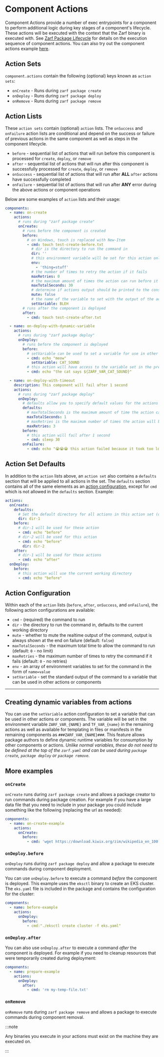 # Component Actions

Component Actions provide a number of exec entrypoints for a component to perform additional logic during key stages of a component's lifecycle. These actions will be executed with the context that the Zarf binary is executed with. See [Zarf Package Lifecycle](4-package-command-lifecycle.md) for details on the execution sequence of component actions. You can also try out the component actions example [here](../../examples/component-actions/README.md).

## Action Sets

`component.actions` contain the following (optional) keys known as `action sets`:

- `onCreate` - Runs during `zarf package create`
- `onDeploy` - Runs during `zarf package deploy`
- `onRemove` - Runs during `zarf package remove`

## Action Lists

These `action sets` contain (optional) `action` lists. The `onSuccess` and `onFailure` action lists are conditional and depend on the success or failure of previous actions in the same component as well as steps in the component lifecycle.

- `before` - sequential list of actions that will run before this component is processed for `create`, `deploy`, or `remove`
- `after` - sequential list of actions that will run after this component is successfully processed for `create`, `deploy`, or `remove` 
- `onSuccess` - sequential list of actions that will run after **ALL** `after` actions have successfully completed
- `onFailure` - sequential list of actions that will run after **ANY** error during the above actions or component operations

Below are some examples of `action` lists and their usage:

```yaml
components:
  - name: on-create
    actions:
      # runs during "zarf package create"
      onCreate:
        # runs before the component is created
        before:
          # on Windows, touch is replaced with New-Item
          - cmd: touch test-create-before.txt
            # dir is the directory to run the command in
            dir: ''
            # this environment variable will be set for this action only
            env:
              - 'thing=stuff'
            # the number of times to retry the action if it fails
            maxRetries: 0
            # the maximum amount of times the action can run before it is killed, including retries
            maxTotalSeconds: 30
            # determine if actions output should be printed to the console
            mute: false
            # the name of the variable to set with the output of the action
            setVariable: BLEH
        # runs after the component is deployed
        after:
          - cmd: touch test-create-after.txt

  - name: on-deploy-with-dynamic-variable
    actions:
      # runs during "zarf package deploy"
      onDeploy:
        # runs before the component is deployed
        before:
          # setVariable can be used to set a variable for use in other actions or components
          - cmd: echo "meow"
            setVariable: CAT_SOUND
          # this action will have access to the variable set in the previous action
          - cmd: echo "the cat says ${ZARF_VAR_CAT_SOUND}"

  - name: on-deploy-with-timeout
    description: This component will fail after 1 second
    actions:
      # runs during "zarf package deploy"
      onDeploy:
        # defaults allow you to specify default values for the actions in that acitonSet
        defaults:
          # maxTotalSeconds is the maximum amount of time the action can run before it is killed, including retries
          maxTotalSeconds: 1
          # maxRetries is the maximum number of times the action will be retried on failure
          maxRetries: 3
        before:
          # this action will fail after 1 second
          - cmd: sleep 30
        onFailure:
          - cmd: echo "😭😭😭 this action failed because it took too long to run 😭😭😭"
```

## Action Set Defaults

In addition to the `action` lists above, an `action set` also contains a `defaults` section that will be applied to all actions in the set. The `defaults` section contains all of the same elements as an [action configuration](#action-configuration), except for `cmd` which is not allowed in the `defaults` section. Example:

```yaml
actions:
  onCreate:
    defaults:
      # Set the default directory for all actions in this action set (onCreate)
      dir: dir-1
    before:
      # dir-1 will be used for these action
      - cmd: echo "before"
      # dir-2 will be used for this action
      - cmd: echo "before"
        dir: dir-2
    after:
      # dir-1 will be used for these actions
      - cmd: echo "after"
  onDeploy:
    before:
      # this action will use the current working directory
      - cmd: echo "before"
```

## Action Configuration

Within each of the `action` lists (`before`, `after`, `onSuccess`, and `onFailure`), the following action configurations are available:

- `cmd` - (required) the command to run
- `dir` - the directory to run the command in, defaults to the current working directory
- `mute` - whether to mute the realtime output of the command, output is always shown at the end on failure (default: `false`)
- `maxTotalSeconds` - the maximum total time to allow the command to run (default: `0` - no limit)
- `maxRetries` - the maximum number of times to retry the command if it fails (default: `0` - no retries)
- `env` - an array of environment variables to set for the command in the form of `name=value`
- `setVariable` - set the standard output of the command to a variable that can be used in other actions or components

---

## Creating dynamic variables from actions

You can use the `setVariable` action configuration to set a variable that can be used in other actions or components. The variable will be set in the environment variable `ZARF_VAR_{NAME}` and `TF_VAR_{name}` in the remaining actions as well as available for templating in files or manifests in the remaining components as `###ZARF_VAR_{NAME}###`. This feature allows package authors to define dynamic runtime variables for consumption by other components or actions. *Unlike normal variables, these do not need to be defined at the top of the `zarf.yaml` and can be used during `package create`, `package deploy` or `package remove`.*

## More examples

### `onCreate`

`onCreate` runs during `zarf package create` and allows a package creator to run commands during package creation. For example if you have a large data file that you need to include in your package you could include something like the following (replacing the url as needed):

```yaml
components:
  - name: on-create-example
    actions:
      onCreate:
        before:
          - cmd: 'wget https://download.kiwix.org/zim/wikipedia_en_100.zim'
```

### `onDeploy.before`

`onDeploy` runs during `zarf package deploy` and allow a package to execute commands during component deployment.

You can use `onDeploy.before` to execute a command _before_ the component is deployed. This example uses the `eksctl` binary to create an EKS cluster. The `eks.yaml` file is included in the package and contains the configuration for the cluster:

```yaml
components:
  - name: before-example
    actions:
      onDeploy:
        before:
          - cmd:"./eksctl create cluster -f eks.yaml"
```

### `onDeploy.after`

You can also use `onDeploy.after` to execute a command _after_ the component is deployed. For example if you need to cleanup resources that were temporarily created during deployment:

```yaml
components:
  - name: prepare-example
    actions:
      onDeploy:
        after:
          - cmd: 'rm my-temp-file.txt'
```

### `onRemove`

`onRemove` runs during `zarf package remove` and allows a package to execute commands during component removal.

:::note

Any binaries you execute in your actions must exist on the machine they are executed on.

:::
